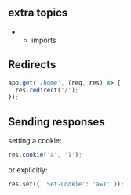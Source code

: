 ## extra topics

* - imports

## Redirects

```js
app.get('/home', (req, res) => {
  res.redirect('/');
});
```

## Sending responses

setting a cookie:

```js
res.cookie('a', '1');
```

or explicitly:

```js
res.set({ 'Set-Cookie': 'a=1' });
```
